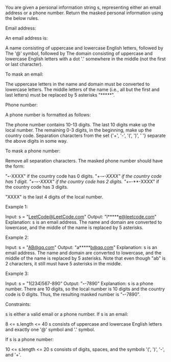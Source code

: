 You are given a personal information string s, representing either an email
address or a phone number. Return the masked personal information using the
below rules.

Email address:

An email address is:


A name consisting of uppercase and lowercase English letters, followed by
The '@' symbol, followed by
The domain consisting of uppercase and lowercase English letters with a dot
'.' somewhere in the middle (not the first or last character).


To mask an email:


The uppercase letters in the name and domain must be converted to lowercase
letters.
The middle letters of the name (i.e., all but the first and last letters)
must be replaced by 5 asterisks "*****".


Phone number:

A phone number is formatted as follows:


The phone number contains 10-13 digits.
The last 10 digits make up the local number.
The remaining 0-3 digits, in the beginning, make up the country code.
Separation characters from the set {'+', '-', '(', ')', ' '} separate the
above digits in some way.


To mask a phone number:


Remove all separation characters.
The masked phone number should have the form:

"***-***-XXXX" if the country code has 0 digits.
"+*-***-***-XXXX" if the country code has 1 digit.
"+**-***-***-XXXX" if the country code has 2 digits.
"+***-***-***-XXXX" if the country code has 3 digits.


"XXXX" is the last 4 digits of the local number.



Example 1:


Input: s = "LeetCode@LeetCode.com"
Output: "l*****e@leetcode.com"
Explanation: s is an email address.
The name and domain are converted to lowercase, and the middle of the name is
replaced by 5 asterisks.


Example 2:


Input: s = "AB@qq.com"
Output: "a*****b@qq.com"
Explanation: s is an email address.
The name and domain are converted to lowercase, and the middle of the name is
replaced by 5 asterisks.
Note that even though "ab" is 2 characters, it still must have 5 asterisks in
the middle.


Example 3:


Input: s = "1(234)567-890"
Output: "***-***-7890"
Explanation: s is a phone number.
There are 10 digits, so the local number is 10 digits and the country code is
0 digits.
Thus, the resulting masked number is "***-***-7890".



Constraints:


s is either a valid email or a phone number.
If s is an email:

8 <= s.length <= 40
s consists of uppercase and lowercase English letters and exactly one '@'
symbol and '.' symbol.


If s is a phone number:

10 <= s.length <= 20
s consists of digits, spaces, and the symbols '(', ')', '-', and
'+'.






